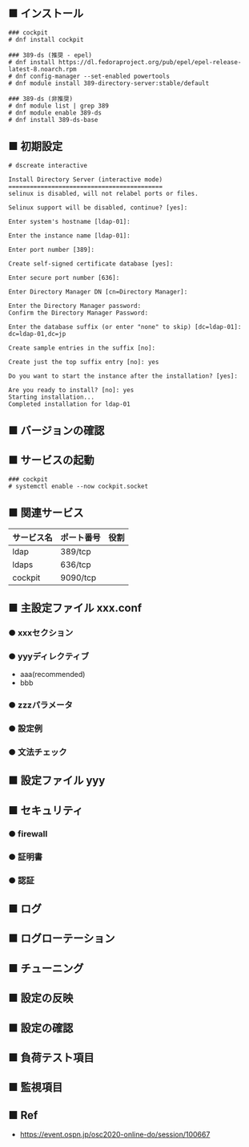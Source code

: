 ## ■ インストール
```
### cockpit
# dnf install cockpit

### 389-ds (推奨 - epel)
# dnf install https://dl.fedoraproject.org/pub/epel/epel-release-latest-8.noarch.rpm
# dnf config-manager --set-enabled powertools
# dnf module install 389-directory-server:stable/default

### 389-ds (非推奨)
# dnf module list | grep 389
# dnf module enable 389-ds
# dnf install 389-ds-base
```
## ■ 初期設定
```
# dscreate interactive
```
```
Install Directory Server (interactive mode)
===========================================
selinux is disabled, will not relabel ports or files.

Selinux support will be disabled, continue? [yes]:

Enter system's hostname [ldap-01]:

Enter the instance name [ldap-01]:

Enter port number [389]:

Create self-signed certificate database [yes]:

Enter secure port number [636]:

Enter Directory Manager DN [cn=Directory Manager]:

Enter the Directory Manager password:
Confirm the Directory Manager Password:

Enter the database suffix (or enter "none" to skip) [dc=ldap-01]: dc=ldap-01,dc=jp

Create sample entries in the suffix [no]:

Create just the top suffix entry [no]: yes

Do you want to start the instance after the installation? [yes]:

Are you ready to install? [no]: yes
Starting installation...
Completed installation for ldap-01
```
## ■ バージョンの確認
## ■ サービスの起動
```
### cockpit
# systemctl enable --now cockpit.socket
```
## ■ 関連サービス
|サービス名|ポート番号|役割|
|:---|:---|:---|
|ldap|389/tcp||
|ldaps|636/tcp|
|cockpit|9090/tcp|

## ■ 主設定ファイル xxx.conf
### ● xxxセクション
### ● yyyディレクティブ
- aaa(recommended)
- bbb
### ● zzzパラメータ
### ● 設定例
### ● 文法チェック
## ■ 設定ファイル yyy
## ■ セキュリティ
### ● firewall
### ● 証明書
### ● 認証
## ■ ログ
## ■ ログローテーション
## ■ チューニング
## ■ 設定の反映
## ■ 設定の確認
## ■ 負荷テスト項目
## ■ 監視項目
## ■ Ref
- https://event.ospn.jp/osc2020-online-do/session/100667
